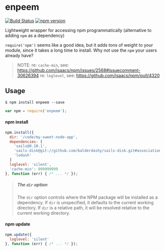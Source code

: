 enpeem
======
[![Build Status](https://travis-ci.org/balderdashy/enpeem.svg?branch=master)](https://travis-ci.org/balderdashy/enpeem) [![npm version](https://badge.fury.io/js/enpeem.svg)](https://npmjs.org/package/enpeem)

Lightweight wrapper for accessing npm programmatically (alternative to adding `npm` as a dependency)

`require('npm')` seems like a good idea, but it adds tons of weight to your module, since it takes a long time to install.  Why not use the `npm` your users already have?


> NOTE:
> re: `cache-min`, see: https://github.com/isaacs/npm/issues/2568#issuecomment-30626394
> re: `loglevel`, see: https://github.com/isaacs/npm/pull/4320



## Usage

```shell
$ npm install enpeem --save
```

```javascript
var npm = require('enpeem');
```


#### npm install

```javascript
npm.install({
  dir: '/code/my-sweet-node-app',
  dependencies: [
    'sails@0.10.1',
    'sails-disk@git://github.com/balderdashy/sails-disk.git#associations',
    'lodash'
  ]
  loglevel: 'silent',
  'cache-min': 999999999
}, function (err) { /* ... */ });
```

> ##### The `dir` option
>
> The `dir` option controls where the NPM package will be installed as a dependency. If `dir` is unspecified, it defaults to the current working directory. If `dir` is a relative path, it will be resolved relative to the current working directory.
>

#### npm update

```javascript
npm.update({
  loglevel: 'silent'
}, function (err) { /* ... */ });
```


